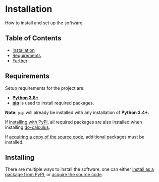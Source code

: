 # Installation

How to install and set up the software.

## Table of Contents

* [Installation](#installing)
* [Requirements](#requirements)
* [Further](#further)

## Requirements

Setup requirements for the project are:
- **[Python 3.8+](https://www.python.org/)**
- [**pip**](https://pip.pypa.io/en/stable/) is used to install required packages.

**Note**: `pip` will already be installed with any installation of **Python 3.4+**.

If [installing with PyPI](#pypi-package), all required packages are also installed when installing [do-calculus](https://pypi.org/project/do-calculus/).

If [acquiring a copy of the source code](#source-code), additional packages must be installed.

## Installing

There are multiple ways to install the software: one can either [install as a package from PyPI](#pypi-package), or [acquire the source code](#source-code).
